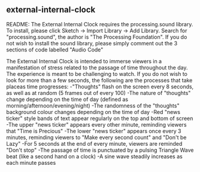 ## external-internal-clock



 README: The External Internal Clock requires the processing.sound library. To install, please click Sketch -> Import Library -> Add Library. Search for "processing.sound", the author is "The Processing Foundation". If you do not wish to install the sound library, please simply comment out the 3  sections of code labelled "Audio Code"

The External Internal Clock is intended to immerse viewers in a manifestation of stress related to the passage of time throughout the day. The experience is meant to be challenging to watch. If you do not wish to look for more than a few seconds, the following are the processes that take placeas time progresses:
     -"Thoughts" flash on the screen every 8 seconds, as well as at random (5 frames out of every 100)
     -The nature of "thoughts" change depending on the time of day (defined as morning/afternoon/evening/night)
     -The randomness of the "thoughts" background colour changes depending on the time of day
     -Red "news ticker" style bands of text appear regularly on the top and bottom of screen
     -The upper "news ticker" appears every other minute, reminding viewers that "Time is Precious"
     -The lower "news ticker" appears once every 3 minutes, reminding viewers to "Make every second count" and "Don't be Lazy"
     -For 5 seconds at the end of every minute, viewers are reminded "Don't stop"
     -The passage of time is punctuated by a pulsing Triangle Wave beat (like a second hand on a clock)
     -A sine wave steadily increases as each minute passes

